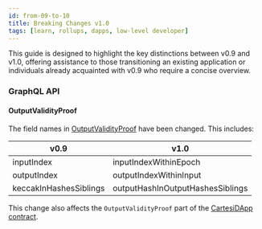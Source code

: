 ```yaml
---
id: from-09-to-10
title: Breaking Changes v1.0
tags: [learn, rollups, dapps, low-level developer]
---
```


This guide is designed to highlight the key distinctions between v0.9 and v1.0, offering assistance to those transitioning an existing application or individuals already acquainted with v0.9 who require a concise overview.



### GraphQL API

#### OutputValidityProof


The field names in [OutputValidityProof](../api/graphql/objects/output-validity-proof.mdx) have been changed. This includes:


| v0.9                        | v1.0                              |
|-----------------------------|-----------------------------------|
| inputIndex                  | inputIndexWithinEpoch             |
| outputIndex                 | outputIndexWithinInput            |
| keccakInHashesSiblings      | outputHashInOutputHashesSiblings  |

This change also affects the `OutputValidityProof` part of the [CartesiDApp contract](../api/json-rpc/sol-output.md#outputvalidityproof).
